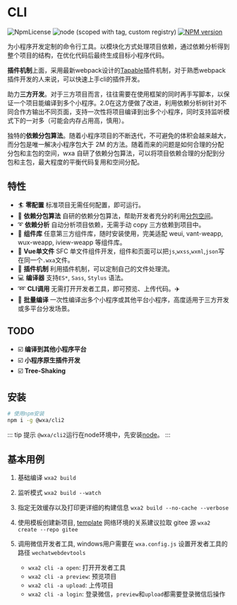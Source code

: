 # CLI

![NpmLicense](https://img.shields.io/npm/l/@wxa/cli2.svg?color=brightGreen&style=flat-square&label=License)
![node (scoped with tag, custom registry)](https://img.shields.io/badge/node-%3E%3D%208.15.0-brightgreen.svg?maxAge=2592000&style=flat-square)
[![NPM version](https://img.shields.io/npm/v/@wxa/core.svg?label=NPM&color=brightGreen&style=flat-square&logo=npm)](https://www.npmjs.com/package/@wxa/cli2)

为小程序开发定制的命令行工具。以模块化方式处理项目依赖，通过依赖分析得到整个项目的结构，在优化代码后最终生成目标小程序代码。

**插件机制**上面，采用最新webpack设计的[Tapable](https://github.com/webpack/tapable)插件机制，对于熟悉webpack插件开发的人来说，可以快速上手cli的插件开发。

助力**三方开发**。对于三方项目而言，往往需要在使用框架的同时再手写脚本，以保证一个项目能编译到多个小程序。2.0在这方便做了改进，利用依赖分析树针对不同合作方输出不同页面，支持一次性将项目编译到出多个小程序，同时支持监听模式下的一对多（可能会内存占用高，慎用）。

独特的**依赖分包算法**。随着小程序项目的不断迭代，不可避免的体积会越来越大，而分包是唯一解决小程序包大于 2M 的方法。随着而来的问题是如何合理的分配分包和主包的空间，wxa 自研了依赖分包算法，可以将项目依赖合理的分配到分包和主包，最大程度的平衡代码复用和空间分配。

## 特性
- :surfer: **零配置** 标准项目无需任何配置，即可运行。
- :rocket: **依赖分包算法** 自研的依赖分包算法，帮助开发者充分的利用[分包空间](https://developers.weixin.qq.com/miniprogram/dev/framework/subpackages/basic.html)。
- :curly_loop: **依赖分析** 自动分析项目依赖，无需手动 copy 三方依赖到项目中。
- 🤖 **组件库** 任意第三方组件库，随时安装使用，完美适配 weui, vant-weapp, wux-weapp, iview-weapp 等组件库。
- 🖖 **Vue单文件** SFC 单文件组件开发，组件和页面可以把`js`,`wxss`,`wxml`,`json`写在同一个`.wxa`文件。
- :electric_plug: **插件机制** 利用插件机制，可以定制自己的文件处理流。
- :computer: **编译器** 支持`ES*`, `Sass`, `Stylus` 语法。
- :loop: **CLI调用** 无需打开开发者工具，即可预览、上传代码。:airplane:
- :dart: **批量编译** 一次性编译出多个小程序或其他平台小程序，高度适用于三方开发或多平台分发场景。

## TODO
- :ballot_box_with_check: **编译到其他小程序平台** 
- :ballot_box_with_check: **小程序原生插件开发**
- :ballot_box_with_check: **Tree-Shaking**

## 安装
```bash
# 使用npm安装
npm i -g @wxa/cli2
```

::: tip 提示
`@wxa/cli2`运行在node环境中，先安装[node](https://nodejs.org/en/)。
:::

## 基本用例
1. 基础编译
`wxa2 build`

2. 监听模式
`wxa2 build --watch`

3. 指定无效缓存以及打印更详细的构建信息
`wxa2 build --no-cache --verbose`

4. 使用模板创建新项目, [template](https://github.com/Genuifx/wxa-templates) 网络环境的关系建议拉取 gitee 源
`wxa2 create --repo gitee`

5. 调用微信开发者工具, windows用户需要在 `wxa.config.js` 设置开发者工具的路径 `wechatwebdevtools`
    - `wxa2 cli -a open`: 打开开发者工具
    - `wxa2 cli -a preview`: 预览项目
    - `wxa2 cli -a upload`: 上传项目
    - `wxa2 cli -a login`: 登录微信，`preview`和`upload`都需要登录微信后操作